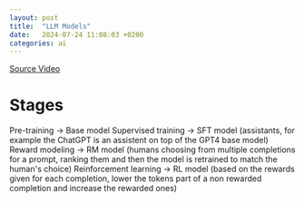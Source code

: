 ```yaml
---
layout: post
title:  "LLM Models"
date:   2024-07-24 11:08:03 +0200
categories: ai
---
```


[Source Video](https://www.youtube.com/watch?v=bZQun8Y4L2A)

# Stages

Pre-training -> Base model
Supervised training -> SFT model (assistants, for example the ChatGPT is an assistent on top of the GPT4 base model)
Reward modeling  -> RM model (humans choosing from multiple completions for a prompt, ranking them and then the model is retrained to match the human's choice)
Reinforcement learning -> RL model (based on the rewards given for each completion, lower the tokens part of a non rewarded completion and increase the rewarded ones)